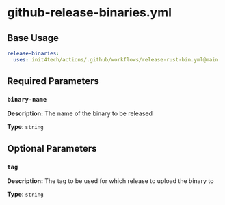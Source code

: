 # github-release-binaries.yml

## Base Usage

```yml
release-binaries:
  uses: init4tech/actions/.github/workflows/release-rust-bin.yml@main
```

## Required Parameters

### `binary-name`

**Description:** The name of the binary to be released

**Type**: `string`

## Optional Parameters

### `tag`

**Description:** The tag to be used for which release to upload the binary to

**Type**: `string`
